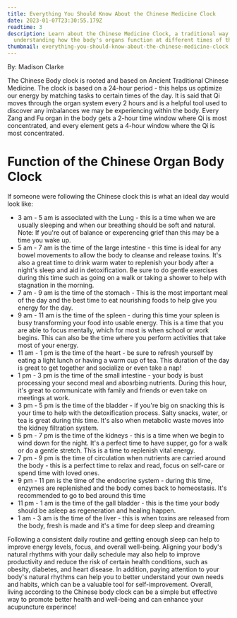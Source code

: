 ```yaml
---
title: Everything You Should Know About the Chinese Medicine Clock
date: 2023-01-07T23:30:55.179Z
readtime: 3
description: Learn about the Chinese Medicine Clock, a traditional way of
  understanding how the body's organs function at different times of the day.
thumbnail: everything-you-should-know-about-the-chinese-medicine-clock.jpg
---
```

B﻿y: Madison Clarke

The Chinese Body clock is rooted and based on Ancient Traditional Chinese Medicine. The clock is based on a 24-hour period - this helps us optimize our energy by matching tasks to certain times of the day. It is said that Qi moves through the organ system every 2 hours and is a helpful tool used to discover any imbalances we may be experiencing within the body. Every Zang and Fu organ in the body gets a 2-hour time window where Qi is most concentrated, and every element gets a 4-hour window where the Qi is most concentrated.

# F﻿unction of the Chinese Organ Body Clock

I﻿f someone were following the Chinese clock this is what an ideal day would look like:

* 3﻿ am - 5 am is associated with the Lung - this is a time when we are usually sleeping and when our breathing should be soft and natural. Note: If you're out of balance or experencing grief than this may be a time you wake up.
* 5﻿ am - 7 am is the time of the large intestine - this time is ideal for any bowel movements to allow the body to cleanse and release toxins. It's also a great time to drink warm water to replenish your body after a night's sleep and aid in detoxification. Be sure to do gentle exercises during this time such as going on a walk or taking a shower to help with stagnation in the morning.
* 7﻿ am - 9 am is the time of the stomach - This is the most important meal of the day and the best time to eat nourishing foods to help give you energy for the day.
* 9﻿ am - 11 am is the time of the spleen - during this time your spleen is busy transforming your food into usable energy. This is a time that you are able to focus mentally, which for most is when school or work begins. This can also be the time where you perform activities that take most of your energy. 
* 1﻿1 am - 1 pm is the time of the heart - be sure to refresh yourself by eating a light lunch or having a warm cup of tea. This duration of the day is great to get together and socialize or even take a nap!
* 1﻿ pm - 3 pm is the time of the small intestine - your body is bust processing your second meal and abosrbing nutrients. During this hour, it's great to communicate with family and friends or even take on meetings at work. 
* 3﻿ pm - 5 pm is the time of the bladder - if you're big on snacking this is your time to help with the detoxification process. Salty snacks, water, or tea is great during this time. It's also when metabolic waste moves into the kidney filtration system. 
* 5﻿ pm - 7 pm is the time of the kidneys - this is a time when we begin to wind down for the night. It's a perfect time to have supper, go for a walk or do a gentle stretch. This is a time to replenish vital energy.
* 7﻿ pm - 9 pm is the time of circulation when nutrients are carried around the body - this is a perfect time to relax and read, focus on self-care or spend time with loved ones.
* 9﻿ pm - 11 pm is the time of the endocrine system - during this time, enzymes are replenished and the body comes back to homeostasis. It's recommended to go to bed around this time
* 1﻿1 pm - 1 am is the time of the gall bladder - this is the time your body should be asleep as regeneration and healing happen. 
* 1﻿ am - 3 am is the time of the liver - this is when toxins are released from the body, fresh is made and it's a time for deep sleep and dreaming

Following a consistent daily routine and getting enough sleep can help to improve energy levels, focus, and overall well-being. Aligning your body's natural rhythms with your daily schedule may also help to improve productivity and reduce the risk of certain health conditions, such as obesity, diabetes, and heart disease. In addition, paying attention to your body's natural rhythms can help you to better understand your own needs and habits, which can be a valuable tool for self-improvement. Overall, living according to the Chinese body clock can be a simple but effective way to promote better health and well-being and can enhance your acupuncture experince!